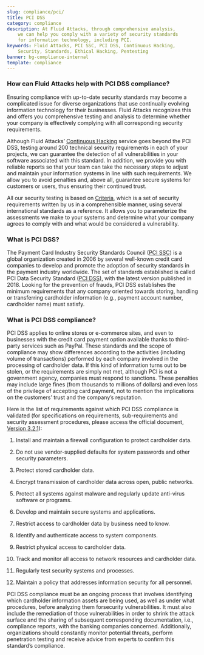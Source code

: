 ```yaml
---
slug: compliance/pci/
title: PCI DSS
category: compliance
description: At Fluid Attacks, through comprehensive analysis,
    we can help you comply with a variety of security standards
    for information technology, including PCI.
keywords: Fluid Attacks, PCI SSC, PCI DSS, Continuous Hacking,
    Security, Standards, Ethical Hacking, Pentesting
banner: bg-compliance-internal
template: compliance
---
```


<div class="sect2 fw3 f3 lh-2">

### How can Fluid Attacks help with PCI DSS compliance?

Ensuring compliance with up-to-date security standards may become a
complicated issue for diverse organizations that use continually
evolving information technology for their businesses. Fluid Attacks
recognizes this and offers you comprehensive testing and analysis to
determine whether your company is effectively complying with all
corresponding security requirements.

Although Fluid Attacks’ [Continuous
Hacking](../../services/continuous-hacking/) service goes beyond the PCI
DSS, testing around 200 technical security requirements in each of your
projects, we can guarantee the detection of all vulnerabilities in your
software associated with this standard. In addition, we provide you with
reliable reports so that your team can take the necessary steps to
adjust and maintain your information systems in line with such
requirements. We allow you to avoid penalties and, above all, guarantee
secure systems for customers or users, thus ensuring their continued
trust.

All our security testing is based on
[Criteria](https://docs.fluidattacks.com/criteria/), which is a set of
security requirements written by us in a comprehensible manner, using
several international standards as a reference. It allows you to
parameterize the assessments we make to your systems and determine what
your company agrees to comply with and what would be considered a
vulnerability.

</div>

<div class="sect2 fw3 f3 lh-2">

### What is PCI DSS?

The Payment Card Industry Security Standards Council ([PCI
SSC](https://www.pcisecuritystandards.org/about_us/)) is a global
organization created in 2006 by several well-known credit card companies
to develop and promote the adoption of security standards in the payment
industry worldwide. The set of standards established is called PCI Data
Security Standard ([PCI
DSS](https://www.pcisecuritystandards.org/document_library?category=pcidss&document=pci_dss)),
with the latest version published in 2018. Looking for the prevention of
frauds, PCI DSS establishes the minimum requirements that any company
oriented towards storing, handling or transferring cardholder
information (e.g., payment account number, cardholder name) must
satisfy.

</div>

<div class="sect2 fw3 f3 lh-2">

### What is PCI DSS compliance?

PCI DSS applies to online stores or e-commerce sites, and even to
businesses with the credit card payment option available thanks to
third-party services such as PayPal. These standards and the scope of
compliance may show differences according to the activities (including
volume of transactions) performed by each company involved in the
processing of cardholder data. If this kind of information turns out to
be stolen, or the requirements are simply not met, although PCI is not a
government agency, companies must respond to sanctions. These penalties
may include large fines (from thousands to millions of dollars) and even
loss of the privilege of accepting card payment, not to mention the
implications on the customers’ trust and the company’s reputation.

Here is the list of requirements against which PCI DSS compliance is
validated (for specifications on requirements, sub-requirements and
security assessment procedures, please access the official document,
[Version 3.2.1](https://www.pcisecuritystandards.org/document_library?category=pcidss&document=pci_dss)):

1.  Install and maintain a firewall configuration to protect cardholder
    data.

2.  Do not use vendor-supplied defaults for system passwords and other
    security parameters.

3.  Protect stored cardholder data.

4.  Encrypt transmission of cardholder data across open, public
    networks.

5.  Protect all systems against malware and regularly update anti-virus
    software or programs.

6.  Develop and maintain secure systems and applications.

7.  Restrict access to cardholder data by business need to know.

8.  Identify and authenticate access to system components.

9.  Restrict physical access to cardholder data.

10. Track and monitor all access to network resources and cardholder
    data.

11. Regularly test security systems and processes.

12. Maintain a policy that addresses information security for all
    personnel.

PCI DSS compliance must be an ongoing process that involves identifying
which cardholder information assets are being used, as well as under
what procedures, before analyzing them forsecurity vulnerabilities. It
must also include the remediation of those vulnerabilities in order to
shrink the attack surface and the sharing of subsequent corresponding
documentation, i.e., compliance reports, with the banking companies
concerned. Additionally, organizations should constantly monitor
potential threats, perform penetration testing and receive advice from
experts to confirm this standard’s compliance.

</div>